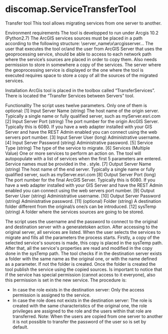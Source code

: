 # discomap.ServiceTransferTool
Transfer tool
This tool allows migrating services from one server to another. 
	
Environment requirements
The tool is developped to run under Arcgis 10.2 (Python2.7)
The ArcGIS services sources must be placed in a path according to the following structure: \\server_name\x\arcgisserver\...
The user that executes the tool or/and the user from ArcGIS Server that uses the geoprocessing service, should be able to access to each network path where the service’s sources are placed in order to copy them. Also needs permission to store in somewhere a copy of the services. 
The server where the geoprocessing service is displayed or the one where the tool is executed requires space to store a copy of all the sources of the migrated services.

Installation
ArcGis tool is placed in the toolbox called “TransferServices”. There is located the “Transfer Services between Servers” tool.


Functionality
The script uses twelve parameters. Only one of them is optional:
 [1] Input Server Name (string)
The host name of the origin server. Typically a single name or fully qualified server, such as myServer.esri.com
 [2] Input Server Port (string)
The port number for the origin ArcGIS Server. Typically this is 6080. If you have a web adapter installed with your GIS Server and have the REST Admin enabled you can connect using the web servers port number.
[3] Input Server User (long)
Administrative username.
[4] Input Server Password (string) 
Administrative password.
[5] Service Type (string)
The type of the service to migrate.
[6] Services (Multiple Value)
One or more services to perform an action on. The tool will autopopulate with a list of services when the first 5 parameters are entered. Service names must be provided in the <ServiceName>.<ServiceType> style.
[7] Output Server Name (string)
The host name of the end server. Typically a single name or fully qualified server, such as myServer.esri.com
[8] Output Server Port (long)
The port number for the final ArcGIS Server. Typically this is 6080. If you have a web adapter installed with your GIS Server and have the REST Admin enabled you can connect using the web servers port number.
[9] Output Server User (string)
Administrative username.
 [10] Output Server Password (string)
Administrative password.
 [11] (optional) Folder (string)
A destination folder different from the original/s one/s can be introduced.
[12] sysTemp (string)
A folder where the services sources are going to be stored.

The script uses the username and the password to connect to the original and destination server with a generatetoken action. After accessing to the original server, all services are listed. When the user selects the services to migrate and fills all the parameters the process starts.
Firstly, a copy of the selected service's sources is made, this copy is placed in the sysTemp path. After that, all the service's properties are read and modified in the copy done in the sysTemp path. 
The tool checks if in the destination server exists a folder with the same name as the original one, or with the name defined as a parameter. If not the folder is created. Once the folder is created the tool publish the service using the copied sources. 
Is important to notice that if the service has special permission (cannot access to it everyone), also this permission is set in the new service. The procedure is: 
-	In case the role exists in the destination server: Only the access permission is assigned to the service.
-	In case the role does not exists in the destination server: The role is created with the same characteristics of the original one, the role privileges are assigned to the role and the users within that role are transferred.
Note: When the users are copied from one server to another it is not possible to transfer the password of the user so is set by default.
